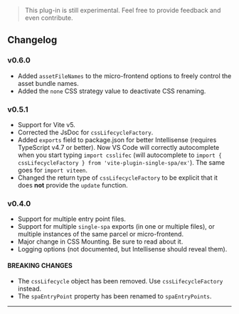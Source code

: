 > This plug-in is still experimental.  Feel free to provide feedback and even contribute.

## Changelog

### v0.6.0

+ Added `assetFileNames` to the micro-frontend options to freely control the asset bundle names.
+ Added the `none` CSS strategy value to deactivate CSS renaming.

### v0.5.1

+ Support for Vite v5.
+ Corrected the JsDoc for `cssLifecycleFactory`.
+ Added `exports` field to package.json for better Intellisense (requires TypeScript v4.7 or better).  Now VS Code 
will correctly autocomplete when you start typing `import csslifec` (will autocomplete to 
`import { cssLifecycleFactory } from 'vite-plugin-single-spa/ex'`).  The same goes for `import viteen`.
+ Changed the return type of `cssLifecycleFactory` to be explicit that it does **not** provide the `update` function.

### v0.4.0

+ Support for multiple entry point files.
+ Support for multiple `single-spa` exports (in one or multiple files), or multiple instances of the same parcel or 
micro-frontend.
+ Major change in CSS Mounting.  Be sure to read about it.
+ Logging options (not documented, but Intellisense should reveal them).

#### BREAKING CHANGES

+ The `cssLifecycle` object has been removed.  Use `cssLifecycleFactory` instead.
+ The `spaEntryPoint` property has been renamed to `spaEntryPoints`.

---
